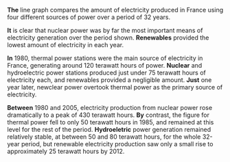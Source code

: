 **The** line graph compares the amount of electricity produced in France using four different sources of power over a period of 32 years.  

**It** is clear that nuclear power was by far the most important means of electricity generation over the period shown. **Renewables** provided the lowest amount of electricity in each year.  

**In** 1980, thermal power stations were the main source of electricity in France, generating around 120 terawatt hours of power. **Nuclear** and hydroelectric power stations produced just under 75 terawatt hours of electricity each, and renewables provided a negligible amount. **Just** one year later, newclear power overtook thermal power as the primary source of electricity.  

**Between** 1980 and 2005, electricity production from nuclear power rose dramatically to a peak of 430 terawatt hours. **By** contrast, the figure for thermal power fell to only 50 terawatt hours in 1985, and remained at this level for the rest of the period. **Hydroeletric** power generation remained relatively stable, at between 50 and 80 terawatt hours, for the whole 32-year period, but renewable electricity production saw only a small rise to approximately 25 terawatt hours by 2012.  